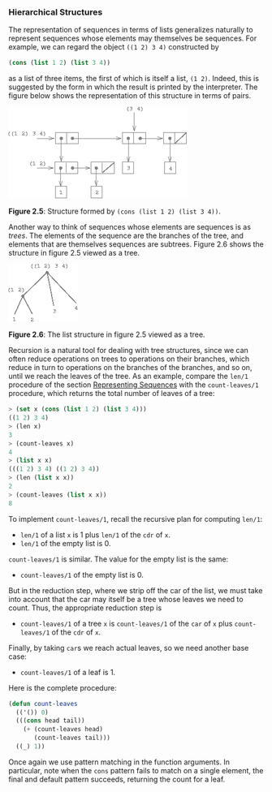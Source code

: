 ### Hierarchical Structures

The representation of sequences in terms of lists generalizes naturally to represent sequences whose elements may themselves be sequences. For example, we can regard the object ``((1 2) 3 4)`` constructed by

```lisp
(cons (list 1 2) (list 3 4))
```
as a list of three items, the first of which is itself a list, ``(1 2)``. Indeed, this is suggested by the form in which the result is printed by the interpreter. The figure below shows the representation of this structure in terms of pairs.

<a name="figure-5"></a>

![Structure formed by (cons (list 1 2) (list 3 4))](images/ch2-Z-G-15.png)

**Figure 2.5**: Structure formed by ``(cons (list 1 2) (list 3 4))``.

Another way to think of sequences whose elements are sequences is as *trees*. The elements of the sequence are the branches of the tree, and elements that are themselves sequences are subtrees. Figure 2.6 shows the structure in figure 2.5 viewed as a tree.

<a name="figure-6"></a>

![The list structure in figure 2.5 viewed as a tree](images/ch2-Z-G-16.png)

**Figure 2.6**: The list structure in figure 2.5 viewed as a tree.

Recursion is a natural tool for dealing with tree structures, since we can often reduce operations on trees to operations on their branches, which reduce in turn to operations on the branches of the branches, and so on, until we reach the leaves of the tree. As an example, compare the ``len/1`` procedure of the section [Representing Sequences]() with the ``count-leaves/1`` procedure, which returns the total number of leaves of a tree:

```lisp
> (set x (cons (list 1 2) (list 3 4)))
((1 2) 3 4)
> (len x)
3
> (count-leaves x)
4
> (list x x)
(((1 2) 3 4) ((1 2) 3 4))
> (len (list x x))
2
> (count-leaves (list x x))
8
```

To implement ``count-leaves/1``, recall the recursive plan for computing ``len/1``:

* ``len/1`` of a list ``x`` is 1 plus ``len/1`` of the ``cdr`` of ``x``.
* ``len/1`` of the empty list is 0.

``count-leaves/1`` is similar. The value for the empty list is the same:

* ``count-leaves/1`` of the empty list is 0.

But in the reduction step, where we strip off the car of the list, we must take into account that the car may itself be a tree whose leaves we need to count. Thus, the appropriate reduction step is

* ``count-leaves/1`` of a tree ``x`` is ``count-leaves/1`` of the ``car`` of ``x`` plus ``count-leaves/1`` of the ``cdr`` of ``x``.

Finally, by taking ``car``s we reach actual leaves, so we need another base case:

* ``count-leaves/1`` of a leaf is 1.

Here is the complete procedure:

```lisp
(defun count-leaves
  (('()) 0)
  (((cons head tail))
    (+ (count-leaves head)
       (count-leaves tail)))
  ((_) 1))
```

Once again we use pattern matching in the function arguments. In particular, note when the ``cons`` pattern fails to match on a single element, the final and default pattern succeeds, returning the count for a leaf.
